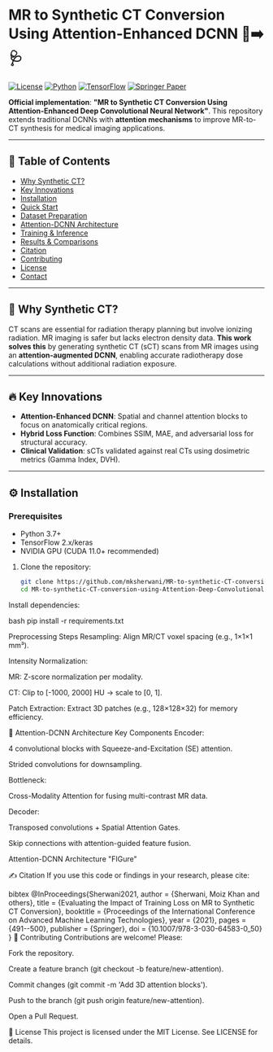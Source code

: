 # MR to Synthetic CT Conversion Using Attention-Enhanced DCNN 🧠➡️🩺

[![License](https://img.shields.io/badge/License-MIT-blue.svg)](LICENSE)
[![Python](https://img.shields.io/badge/Python-3.7%2B-green)](https://www.python.org/)
[![TensorFlow](https://img.shields.io/badge/TensorFlow-2.x-orange)](https://www.tensorflow.org/)
[![Springer Paper](https://img.shields.io/badge/Springer-Chapter%2050-<COLOR>.svg)](https://link.springer.com/chapter/10.1007/978-3-030-64583-0_50)

**Official implementation**: **"MR to Synthetic CT Conversion Using Attention-Enhanced Deep Convolutional Neural Network"**. This repository extends traditional DCNNs with **attention mechanisms** to improve MR-to-CT synthesis for medical imaging applications.

---

## 📌 Table of Contents
- [Why Synthetic CT?](#-why-synthetic-ct)
- [Key Innovations](#-key-innovations)
- [Installation](#-installation)
- [Quick Start](#-quick-start)
- [Dataset Preparation](#-dataset-preparation)
- [Attention-DCNN Architecture](#-attention-dcnn-architecture)
- [Training & Inference](#-training--inference)
- [Results & Comparisons](#-results--comparisons)
- [Citation](#-citation)
- [Contributing](#-contributing)
- [License](#-license)
- [Contact](#-contact)

---

## 🏥 Why Synthetic CT?
CT scans are essential for radiation therapy planning but involve ionizing radiation. MR imaging is safer but lacks electron density data. **This work solves this** by generating synthetic CT (sCT) scans from MR images using an **attention-augmented DCNN**, enabling accurate radiotherapy dose calculations without additional radiation exposure.

---

## 🔥 Key Innovations
- **Attention-Enhanced DCNN**: Spatial and channel attention blocks to focus on anatomically critical regions.
- **Hybrid Loss Function**: Combines SSIM, MAE, and adversarial loss for structural accuracy.
- **Clinical Validation**: sCTs validated against real CTs using dosimetric metrics (Gamma Index, DVH).

---

## ⚙️ Installation

### Prerequisites
- Python 3.7+
- TensorFlow 2.x/keras
- NVIDIA GPU (CUDA 11.0+ recommended)

1. Clone the repository:
   ```bash
   git clone https://github.com/mksherwani/MR-to-synthetic-CT-conversion-using-Attention-Deep-Convolutional-Neural-Network.git
   cd MR-to-synthetic-CT-conversion-using-Attention-Deep-Convolutional-Neural-Network
Install dependencies:

bash
pip install -r requirements.txt

Preprocessing Steps
Resampling: Align MR/CT voxel spacing (e.g., 1×1×1 mm³).

Intensity Normalization:

MR: Z-score normalization per modality.

CT: Clip to [-1000, 2000] HU → scale to [0, 1].

Patch Extraction: Extract 3D patches (e.g., 128×128×32) for memory efficiency.

🧠 Attention-DCNN Architecture
Key Components
Encoder:

4 convolutional blocks with Squeeze-and-Excitation (SE) attention.

Strided convolutions for downsampling.

Bottleneck:

Cross-Modality Attention for fusing multi-contrast MR data.

Decoder:

Transposed convolutions + Spatial Attention Gates.

Skip connections with attention-guided feature fusion.

Attention-DCNN Architecture "FIGure"


✍️ Citation
If you use this code or findings in your research, please cite:

bibtex
@InProceedings{Sherwani2021,
  author    = {Sherwani, Moiz Khan and others},
  title     = {Evaluating the Impact of Training Loss on MR to Synthetic CT Conversion},
  booktitle = {Proceedings of the International Conference on Advanced Machine Learning Technologies},
  year      = {2021},
  pages     = {491--500},
  publisher = {Springer},
  doi       = {10.1007/978-3-030-64583-0_50}
}
🤝 Contributing
Contributions are welcome! Please:

Fork the repository.

Create a feature branch (git checkout -b feature/new-attention).

Commit changes (git commit -m 'Add 3D attention blocks').

Push to the branch (git push origin feature/new-attention).

Open a Pull Request.

📜 License
This project is licensed under the MIT License. See LICENSE for details.
